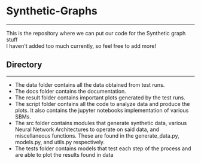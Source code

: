 # Synthetic-Graphs
---
This is the repository where we can put our code for the Synthetic graph stuff<br>
I haven't added too much currently, so feel free to add more!
## Directory
---
- The data folder contains all the data obtained from test runs.<br>
- The docs folder contains the documentation.<br>
- The result folder contains important plots generated by the test runs.<br>
- The script folder contains all the code to analyze data and produce the plots. It also contains the jupyter notebooks implementation of various SBMs.<br>
- The src folder contains modules that generate synthetic data, various Neural Network Architectures to operate on said data, and miscellaneous functions. These are found in the generate_data.py, models.py, and utils.py respectively.<br>
- The tests folder contains models that test each step of the process and are able to plot the results found in data<br>
